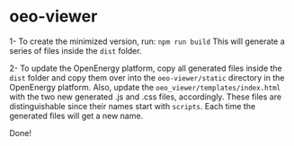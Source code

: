 # oeo-viewer

1- To create the minimized version, run: `npm run build` This will generate a series of files inside the `dist` folder. 

2- To update the OpenEnergy platform, copy all generated files inside the `dist` folder and copy them over into the `oeo-viewer/static` directory in the OpenEnergy platform. Also, update the `oeo_viewer/templates/index.html` with the two new generated .js and .css files, accordingly. These files are distinguishable since their names start with `scripts`. Each time the generated files will get a new name.

Done!



